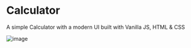 # Calculator

A simple Calculator with a modern UI built with Vanilla JS, HTML & CSS

![image](https://user-images.githubusercontent.com/64729135/202839283-bf0d1cfc-8646-4a37-a119-30fc6633061e.png)

